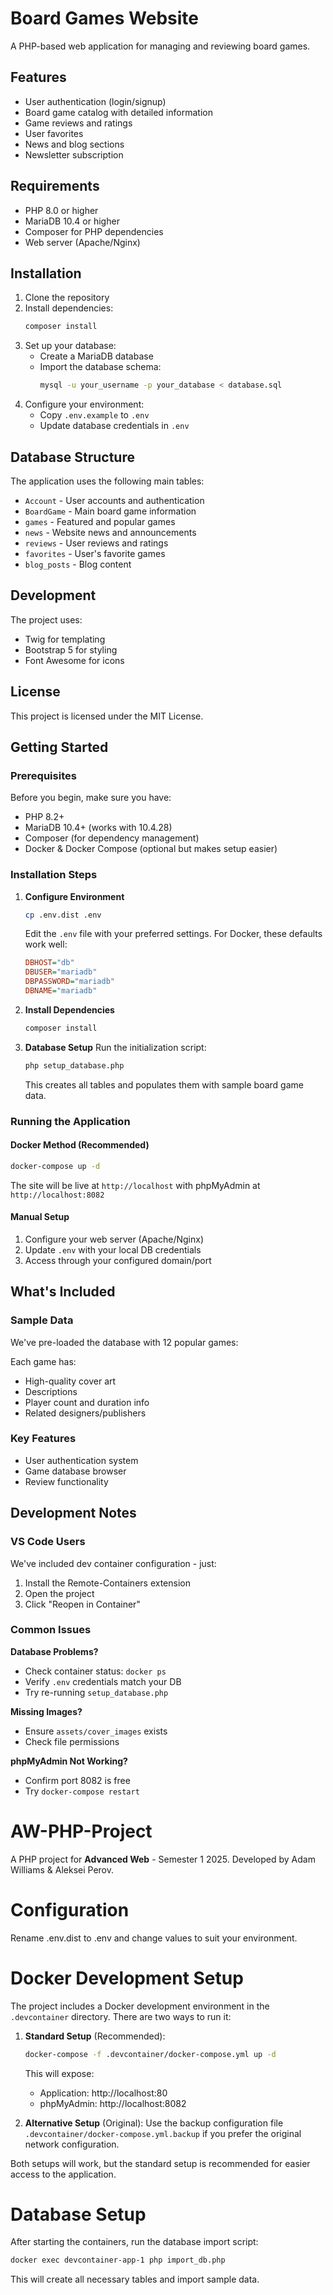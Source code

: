 # Board Games Website

A PHP-based web application for managing and reviewing board games.

## Features

- User authentication (login/signup)
- Board game catalog with detailed information
- Game reviews and ratings
- User favorites
- News and blog sections
- Newsletter subscription

## Requirements

- PHP 8.0 or higher
- MariaDB 10.4 or higher
- Composer for PHP dependencies
- Web server (Apache/Nginx)

## Installation

1. Clone the repository
2. Install dependencies:
   ```bash
   composer install
   ```
3. Set up your database:
   - Create a MariaDB database
   - Import the database schema:
     ```bash
     mysql -u your_username -p your_database < database.sql
     ```
4. Configure your environment:
   - Copy `.env.example` to `.env`
   - Update database credentials in `.env`

## Database Structure

The application uses the following main tables:
- `Account` - User accounts and authentication
- `BoardGame` - Main board game information
- `games` - Featured and popular games
- `news` - Website news and announcements
- `reviews` - User reviews and ratings
- `favorites` - User's favorite games
- `blog_posts` - Blog content

## Development

The project uses:
- Twig for templating
- Bootstrap 5 for styling
- Font Awesome for icons

## License

This project is licensed under the MIT License.

## Getting Started

### Prerequisites

Before you begin, make sure you have:
- PHP 8.2+
- MariaDB 10.4+ (works with 10.4.28)
- Composer (for dependency management)
- Docker & Docker Compose (optional but makes setup easier)

### Installation Steps

1. **Configure Environment**
   ```bash
   cp .env.dist .env
   ```
   Edit the `.env` file with your preferred settings. For Docker, these defaults work well:
   ```ini
   DBHOST="db"
   DBUSER="mariadb"
   DBPASSWORD="mariadb"
   DBNAME="mariadb"
   ```

2. **Install Dependencies**
   ```bash
   composer install
   ```

3. **Database Setup**
   Run the initialization script:
   ```bash
   php setup_database.php
   ```

   This creates all tables and populates them with sample board game data.

### Running the Application

#### Docker Method (Recommended)
```bash
docker-compose up -d
```
The site will be live at `http://localhost` with phpMyAdmin at `http://localhost:8082`

#### Manual Setup
1. Configure your web server (Apache/Nginx)
2. Update `.env` with your local DB credentials
3. Access through your configured domain/port

## What's Included

### Sample Data
We've pre-loaded the database with 12 popular games:

Each game has:
- High-quality cover art
- Descriptions
- Player count and duration info
- Related designers/publishers

### Key Features
- User authentication system
- Game database browser
- Review functionality

## Development Notes

### VS Code Users
We've included dev container configuration - just:
1. Install the Remote-Containers extension
2. Open the project
3. Click "Reopen in Container"

### Common Issues

**Database Problems?**
- Check container status: `docker ps`
- Verify `.env` credentials match your DB
- Try re-running `setup_database.php`

**Missing Images?**
- Ensure `assets/cover_images` exists
- Check file permissions

**phpMyAdmin Not Working?**
- Confirm port 8082 is free
- Try `docker-compose restart`

# AW-PHP-Project
A PHP project for **Advanced Web** - Semester 1 2025.
Developed by Adam Williams & Aleksei Perov.

# Configuration
Rename .env.dist to .env and change values to suit your environment.

# Docker Development Setup
The project includes a Docker development environment in the `.devcontainer` directory. There are two ways to run it:

1. **Standard Setup** (Recommended):
   ```bash
   docker-compose -f .devcontainer/docker-compose.yml up -d
   ```
   This will expose:
   - Application: http://localhost:80
   - phpMyAdmin: http://localhost:8082

2. **Alternative Setup** (Original):
   Use the backup configuration file `.devcontainer/docker-compose.yml.backup` if you prefer the original network configuration.

Both setups will work, but the standard setup is recommended for easier access to the application.

# Database Setup
After starting the containers, run the database import script:
```bash
docker exec devcontainer-app-1 php import_db.php
```

This will create all necessary tables and import sample data.
